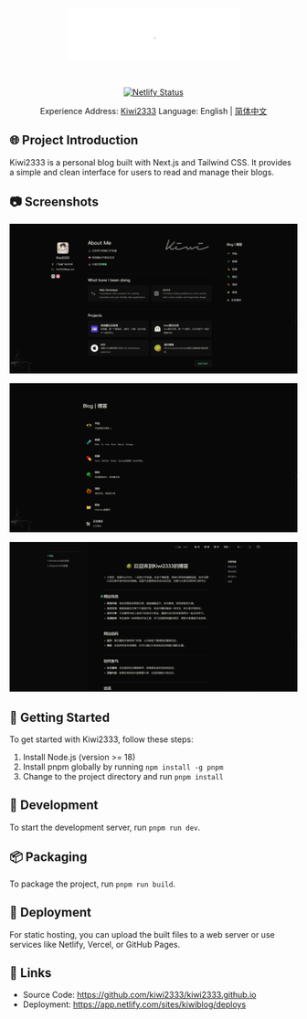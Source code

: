 <div align="center">
  <img src="./docs/public/kiwi.gif" width="300" style="margin:30px 0;" alt="Preview" />

  [![Netlify Status](https://api.netlify.com/api/v1/badges/21d806d7-2127-4d4c-8e27-083b59fc10af/deploy-status)](https://app.netlify.com/sites/kiwiblog/deploys)

  Experience Address: [Kiwi2333](https://kiwi233.top)
  Language: English | [简体中文](./README.md)
</div>

## 🌐 Project Introduction

Kiwi2333 is a personal blog built with Next.js and Tailwind CSS. It provides a simple and clean interface for users to read and manage their blogs.

## 📷 Screenshots

![Home Page](./assets/image.png)

![Blog Page](./assets/image2.png)

![Post Page](./assets/image3.png)

## 🚀 Getting Started

To get started with Kiwi2333, follow these steps:

1. Install Node.js (version >= 18)
2. Install pnpm globally by running `npm install -g pnpm`
3. Change to the project directory and run `pnpm install`

## 🎨 Development

To start the development server, run `pnpm run dev`.

## 📦 Packaging

To package the project, run `pnpm run build`.

## 🎉 Deployment

For static hosting, you can upload the built files to a web server or use services like Netlify, Vercel, or GitHub Pages.

## 🔗 Links

- Source Code: <https://github.com/kiwi2333/kiwi2333.github.io>
- Deployment: <https://app.netlify.com/sites/kiwiblog/deploys>
